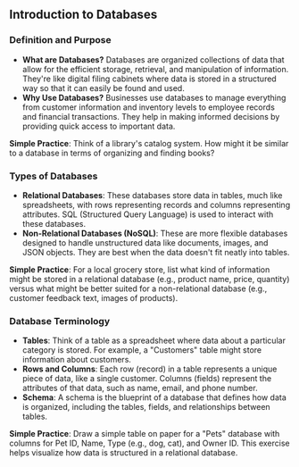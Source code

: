 ## Introduction to Databases

### Definition and Purpose
- **What are Databases?** Databases are organized collections of data that allow for the efficient storage, retrieval, and manipulation of information. They're like digital filing cabinets where data is stored in a structured way so that it can easily be found and used.
- **Why Use Databases?** Businesses use databases to manage everything from customer information and inventory levels to employee records and financial transactions. They help in making informed decisions by providing quick access to important data.

**Simple Practice**: Think of a library's catalog system. How might it be similar to a database in terms of organizing and finding books?

### Types of Databases
- **Relational Databases**: These databases store data in tables, much like spreadsheets, with rows representing records and columns representing attributes. SQL (Structured Query Language) is used to interact with these databases.
- **Non-Relational Databases (NoSQL)**: These are more flexible databases designed to handle unstructured data like documents, images, and JSON objects. They are best when the data doesn't fit neatly into tables.

**Simple Practice**: For a local grocery store, list what kind of information might be stored in a relational database (e.g., product name, price, quantity) versus what might be better suited for a non-relational database (e.g., customer feedback text, images of products).

### Database Terminology
- **Tables**: Think of a table as a spreadsheet where data about a particular category is stored. For example, a "Customers" table might store information about customers.
- **Rows and Columns**: Each row (record) in a table represents a unique piece of data, like a single customer. Columns (fields) represent the attributes of that data, such as name, email, and phone number.
- **Schema**: A schema is the blueprint of a database that defines how data is organized, including the tables, fields, and relationships between tables.

**Simple Practice**: Draw a simple table on paper for a "Pets" database with columns for Pet ID, Name, Type (e.g., dog, cat), and Owner ID. This exercise helps visualize how data is structured in a relational database.


